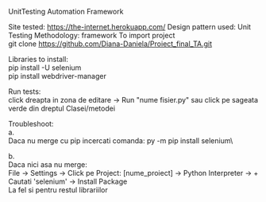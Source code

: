 UnitTesting Automation Framework

Site tested: https://the-internet.herokuapp.com/
Design pattern used: Unit Testing
Methodology: framework
To import project\
git clone https://github.com/Diana-Daniela/Proiect_final_TA.git

Libraries to install:\
pip install -U selenium\
pip install webdriver-manager

Run tests:\
click dreapta in zona de editare -> Run "nume fisier.py"
sau click pe sageata verde din dreptul Clasei/metodei

Troubleshoot:\
a.\
Daca nu merge cu pip incercati comanda: py -m pip install selenium\

b.\
Daca nici asa nu merge:\
File -> Settings -> Click pe Project: [nume_proiect] -> Python Interpreter -> +\
Cautati 'selenium' -> Install Package\
La fel si pentru restul librariilor 
